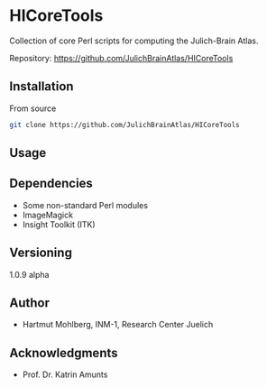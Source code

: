 # HICoreTools

Collection of core Perl scripts for computing the Julich-Brain Atlas.

Repository: <https://github.com/JulichBrainAtlas/HICoreTools>


## Installation

From source

```bash
git clone https://github.com/JulichBrainAtlas/HICoreTools
```

## Usage

## Dependencies
* Some non-standard Perl modules
* ImageMagick
* Insight Toolkit (ITK)

## Versioning
1.0.9 alpha

## Author
* Hartmut Mohlberg, INM-1, Research Center Juelich

## Acknowledgments
* Prof. Dr. Katrin Amunts

<!-- ## License

Apache 2.0 -->
